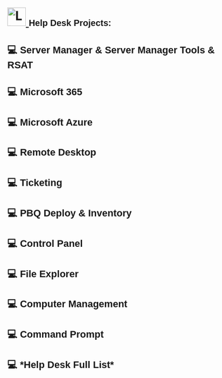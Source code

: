 <h1>
  <a href="https://www.linkedin.com/in/rashadhagen/">
    <img src="https://i.imgur.com/bYUDnOO.png" alt="LinkedIn" width="42px" />
  </a>
  <span style="font-family: Arial, sans-serif; font-size: 20px; font-weight: bold;">
    Help Desk Projects:
  </span>
  <br/>
</h1>


<h2 style="font-family: Arial, sans-serif; font-size: 22px; font-weight: bold;">
  <a href="https://github.com/RashadHagen/Server-Manager-Server-Manager-Tools-RSAT" style="color: inherit; text-decoration: none;">
    💻 Server Manager & Server Manager Tools & RSAT
  </a>
</h2>
<ul>
  <!-- Your list items here -->
</ul>


<h2 style="font-family: Arial, sans-serif; font-size: 22px; font-weight: bold;">
<a href="https://github.com/RashadHagen/Microsoft-365" style="color: inherit; text-decoration: none;">
💻 Microsoft 365
</a>
</h2>
<ul>
  <!-- Your list items here -->
</ul>


<h2 style="font-family: Arial, sans-serif; font-size: 22px; font-weight: bold;">
  <a href="https://github.com/RashadHagen/Server-Manager-Server-Manager-Tools-RSAT" style="color: inherit; text-decoration: none;">
    💻 Microsoft Azure
  </a>
</h2>
<ul>
  <!-- Your list items here -->
</ul>


<h2 style="font-family: Arial, sans-serif; font-size: 22px; font-weight: bold;">
<a href="https://github.com/RashadHagen/Remote-Desktop" style="color: inherit; text-decoration: none;">
💻 Remote Desktop
</a>
</h2>
<ul>
  <!-- Your list items here -->
</ul>


<h2 style="font-family: Arial, sans-serif; font-size: 22px; font-weight: bold;">
<a href="https://github.com/RashadHagen/Ticketing" style="color: inherit; text-decoration: none;">
💻 Ticketing
</a>
</h2>
<ul>
  <!-- Your list items here -->
</ul>


<h2 style="font-family: Arial, sans-serif; font-size: 22px; font-weight: bold;">
<a href="https://github.com/RashadHagen/PBQ-Deploy-Inventory" style="color: inherit; text-decoration: none;">
💻 PBQ Deploy & Inventory
</a>
</h2>
<ul>
  <!-- Your list items here -->
</ul>


<h2 style="font-family: Arial, sans-serif; font-size: 22px; font-weight: bold;">
<a href="https://github.com/RashadHagen/Control-Panel" style="color: inherit; text-decoration: none;">
💻 Control Panel
</a>
</h2>
<ul>
  <!-- Your list items here -->
</ul>


<h2 style="font-family: Arial, sans-serif; font-size: 22px; font-weight: bold;">
<a href="https://github.com/RashadHagen/File-Explorer" style="color: inherit; text-decoration: none;">
💻 File Explorer
</a>
</h2>
<ul>
  <!-- Your list items here -->
</ul>


<h2 style="font-family: Arial, sans-serif; font-size: 22px; font-weight: bold;">
<a href="https://github.com/RashadHagen/Computer-Management" style="color: inherit; text-decoration: none;">
💻 Computer Management
</a>
</h2>
<ul>
  <!-- Your list items here -->
</ul>


<h2 style="font-family: Arial, sans-serif; font-size: 22px; font-weight: bold;">
<a href="https://github.com/RashadHagen/Command-Prompt" style="color: inherit; text-decoration: none;">
💻 Command Prompt
</a>
</h2>
<ul>
  <!-- Your list items here -->
</ul>


<h2 style="font-family: Arial, sans-serif; font-size: 22px; font-weight: bold;">
<a href="https://github.com/RashadHagen/Help-Desk-Full-List-Link" style="color: inherit; text-decoration: none;">
💻 *Help Desk Full List*
</a>
</h2>
<ul>
  <!-- Your list items here -->
</ul>
